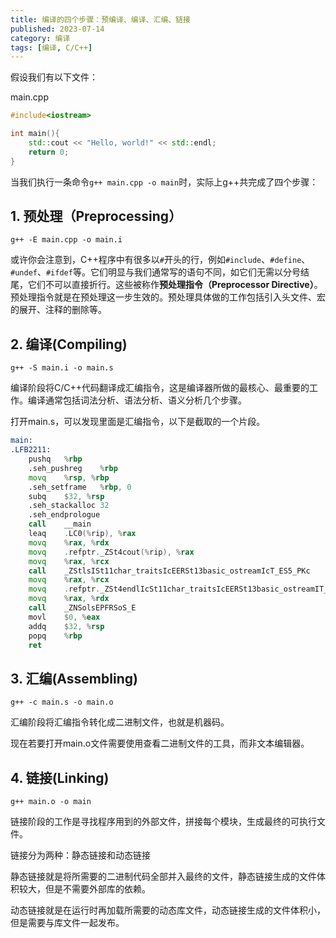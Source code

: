 ```yaml
---
title: 编译的四个步骤：预编译、编译、汇编、链接
published: 2023-07-14
category: 编译
tags: [编译, C/C++]
---
```


假设我们有以下文件：

main.cpp

```cpp
#include<iostream>

int main(){
    std::cout << "Hello, world!" << std::endl;
    return 0;
}
```

当我们执行一条命令`g++ main.cpp -o main`时，实际上g++共完成了四个步骤：

## 1. 预处理（Preprocessing）

`g++ -E main.cpp -o main.i`

或许你会注意到，C++程序中有很多以`#`开头的行，例如`#include`、`#define`、`#undef`、`#ifdef`等。它们明显与我们通常写的语句不同，如它们无需以分号结尾，它们不可以直接折行。这些被称作**预处理指令（Preprocessor Directive）**。预处理指令就是在预处理这一步生效的。预处理具体做的工作包括引入头文件、宏的展开、注释的删除等。

## 2. 编译(Compiling)

`g++ -S main.i -o main.s`

编译阶段将C/C++代码翻译成汇编指令，这是编译器所做的最核心、最重要的工作。编译通常包括词法分析、语法分析、语义分析几个步骤。

打开main.s，可以发现里面是汇编指令，以下是截取的一个片段。

```asm
main:
.LFB2211:
	pushq	%rbp
	.seh_pushreg	%rbp
	movq	%rsp, %rbp
	.seh_setframe	%rbp, 0
	subq	$32, %rsp
	.seh_stackalloc	32
	.seh_endprologue
	call	__main
	leaq	.LC0(%rip), %rax
	movq	%rax, %rdx
	movq	.refptr._ZSt4cout(%rip), %rax
	movq	%rax, %rcx
	call	_ZStlsISt11char_traitsIcEERSt13basic_ostreamIcT_ES5_PKc
	movq	%rax, %rcx
	movq	.refptr._ZSt4endlIcSt11char_traitsIcEERSt13basic_ostreamIT_T0_ES6_(%rip), %rax
	movq	%rax, %rdx
	call	_ZNSolsEPFRSoS_E
	movl	$0, %eax
	addq	$32, %rsp
	popq	%rbp
	ret
```

## 3. 汇编(Assembling)

`g++ -c main.s -o main.o`

汇编阶段将汇编指令转化成二进制文件，也就是机器码。

现在若要打开main.o文件需要使用查看二进制文件的工具，而非文本编辑器。

## 4. 链接(Linking)

`g++ main.o -o main`

链接阶段的工作是寻找程序用到的外部文件，拼接每个模块，生成最终的可执行文件。

链接分为两种：静态链接和动态链接

静态链接就是将所需要的二进制代码全部并入最终的文件，静态链接生成的文件体积较大，但是不需要外部库的依赖。

动态链接就是在运行时再加载所需要的动态库文件，动态链接生成的文件体积小，但是需要与库文件一起发布。

